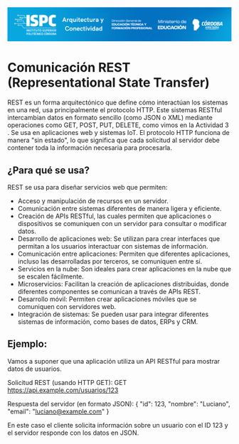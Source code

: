 ![Carátula](../../E%20assets/caratula.png)

# Comunicación REST (Representational State Transfer)

REST es un forma arquitectónico que define cómo interactúan los sistemas en una red, usa principalmente el protocolo HTTP. Este sistemas RESTful intercambian datos en formato sencillo (como JSON o XML) mediante operaciones como GET, POST, PUT, DELETE, como vimos en la Actividad 3 . Se usa en aplicaciones web y sistemas IoT. El protocolo HTTP funciona de manera "sin estado", lo que significa que cada solicitud al servidor debe contener toda la información necesaria para procesarla.  

## ¿Para qué se usa?
REST se usa para diseñar servicios web que permiten:
- Acceso y manipulación de recursos en un servidor.
- Comunicación entre sistemas diferentes de manera ligera y eficiente.
- Creación de APIs RESTful, las cuales permiten que aplicaciones o dispositivos se comuniquen con un servidor para consultar o modificar datos.
- Desarrollo de aplicaciones web: Se utilizan para crear interfaces que permitan a los usuarios interactuar con sistemas de información. 
- Comunicación entre aplicaciones: Permiten que diferentes aplicaciones, incluso las desarrolladas por terceros, se comuniquen entre sí. 
- Servicios en la nube: Son ideales para crear aplicaciones en la nube que se escalen fácilmente. 
- Microservicios: Facilitan la creación de aplicaciones distribuidas, donde diferentes componentes se comunican a través de APIs REST. 
- Desarrollo móvil: Permiten crear aplicaciones móviles que se comuniquen con servidores web. 
- Integración de sistemas: Se pueden usar para integrar diferentes sistemas de información, como bases de datos, ERPs y CRM. 

## Ejemplo:
Vamos a suponer que una aplicación utiliza un API RESTful para mostrar datos de usuarios.

Solicitud REST (usando HTTP GET):
GET https://api.example.com/usuarios/123


Respuesta del servidor (en formato JSON):
{
  "id": 123,
  "nombre": "Luciano",
  "email": "luciano@example.com"
}


En este caso el cliente solicita información sobre un usuario con el ID 123 y el servidor responde con los datos en JSON.
